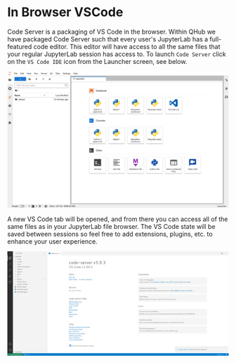 # In Browser VSCode

Code Server is a packaging of VS Code in the browser. Within QHub we have packaged Code Server such that every user's JupyterLab has a full-featured code editor. This editor will
have access to all the same files that your regular JupyterLab session has access to. To launch `Code Server` click on the `VS Code IDE` icon from the Launcher screen, see below.

![QHub Kernel Selection](../images/qhub_kernel_selection.png)

A new VS Code tab will be opened, and from there you can access all of the same files as in your JupyterLab file browser. The VS Code state will be saved between sessions so feel
free to add extensions, plugins, etc. to enhance your user experience.

![VSCode in browser](../images/qhub_vscode.png)
